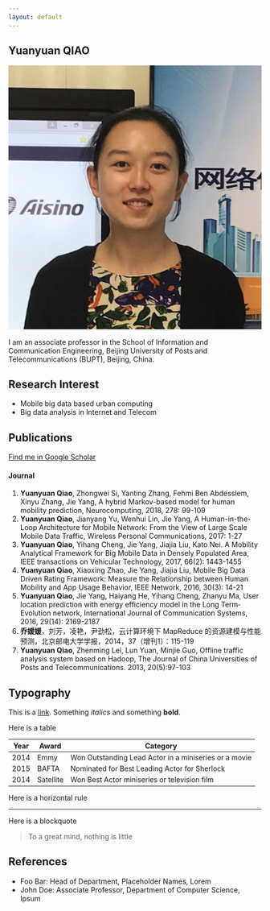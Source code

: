 ```yaml
---
layout: default
---
```


## Yuanyuan QIAO

<img class="profile-picture" src="YUANYUAN.jpg">

I am an associate professor in the School of Information and Communication Engineering, Beijing University of Posts and Telecommunications (BUPT), Beijing, China. 



## Research Interest

- Mobile big data based urban computing
- Big data analysis in Internet and Telecom

## Publications

[Find me in Google Scholar](https://scholar.google.com/citations?hl=zh-CN&user=OwtSap4AAAAJ&view_op=list_works&sortby=pubdate)

#### Journal

1. **Yuanyuan Qiao**, Zhongwei Si, Yanting Zhang, Fehmi Ben Abdesslem, Xinyu Zhang, Jie Yang, A hybrid Markov-based model for human mobility prediction, Neurocomputing, 2018, 278: 99-109
2. **Yuanyuan Qiao**, Jianyang Yu, Wenhui Lin, Jie Yang, A Human-in-the-Loop Architecture for Mobile Network: From the View of Large Scale Mobile Data Traffic, Wireless Personal Communications, 2017: 1-27
3. **Yuanyuan Qiao**, Yihang Cheng, Jie Yang, Jiajia Liu, Kato Nei. A Mobility Analytical Framework for Big Mobile Data in Densely Populated Area, IEEE transactions on Vehicular Technology, 2017, 66(2): 1443-1455
4. **Yuanyuan Qiao**, Xiaoxing Zhao, Jie Yang, Jiajia Liu, Mobile Big Data Driven Rating Framework: Measure the Relationship between Human Mobility and App Usage Behavior, IEEE Network, 2016, 30(3): 14-21
5. **Yuanyuan Qiao**, Jie Yang, Haiyang He, Yihang Cheng, Zhanyu Ma, User location prediction with energy efficiency model in the Long Term‐Evolution network, International Journal of Communication Systems, 2016, 29(14): 2169-2187
6. **乔媛媛**，刘芳，凌艳，尹劲松，云计算环境下 MapReduce 的资源建模与性能预测，北京邮电大学学报，2014，37（增刊1）：115-119
7. **Yuanyuan Qiao**, Zhenming Lei, Lun Yuan, Minjie Guo, Offline traffic analysis system based on Hadoop, The Journal of China Universities of Posts and Telecommunications. 2013, 20(5):97-103


## Typography

This is a [link](http://google.com). Something *italics* and something **bold**.

Here is a table

Year | Award | Category
-----|-------|--------
2014 | Emmy  | Won Outstanding Lead Actor in a miniseries or a movie
2015 | BAFTA | Nominated for Best Leading Actor for Sherlock
2014 | Satellite | Won Best Actor miniseries or television film

Here is a horizontal rule

---

Here is a blockquote

> To a great mind, nothing is little

## References

* Foo Bar: Head of Department, Placeholder Names, Lorem
* John Doe: Associate Professor, Department of Computer Science, Ipsum
